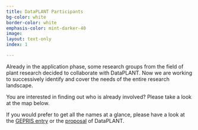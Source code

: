 ```yaml
---
title: DataPLANT Participants
bg-color: white
border-color: white
emphasis-color: mint-darker-40
image:
layout: text-only
index: 1

---
```


Already in the application phase, some research groups from the field of plant research decided to collaborate with DataPLANT. Now we are working to successively identify and cover the needs of the entire research landscape.  

You are interested in finding out who is already involved? Please take a look at the map below.

If you would prefer to get all the names at a glance, please have a look at the [GEPRIS entry](https://gepris.dfg.de/gepris/projekt/442077441 "GEPRIS: DataPLANT-Daten in Pflanzen-Grundlagenforschung") or the [proposal](https://zenodo.org/record/4836395#.YYlE6WDMLZs "Proposal: DataPLANT - NFDI Consortium for Fundamental Plant Research") of DataPLANT.

<style type="text/css">
    #dataplant-map {
        margin: 0 auto;
        overflow: visible;
        max-width: 500px;
    }

    #dataplant-map > svg .map {
        fill: #C2E5CD;
        stroke: #FFFFFF;
        stroke-width: 1px;
        vector-effect: non-scaling-stroke;
    }

    #dataplant-map > svg .place {
        fill: #137464;
    }

    #dataplant-map > svg .place[data-place-type=applicant] {
        fill: #1FC2A7;
    }
    .tippy-box[data-theme~="custom"] {
        background-color: #137464;
        color: white;
        border: 1px solid #FFFFFF;
        border-radius: 15;
        font-family: 'Segoe UI', Tahoma, Geneva, Verdana, sans-serif;
    }    
</style>
<div>
<div id="dataplant-map"></div>
</div>

<script src="https://unpkg.com/d3@7.1.1"></script>
<script src="https://unpkg.com/xlsx@0.17.3"></script>
<script src="https://unpkg.com/topojson-client@3"></script>
<script src="https://unpkg.com/@popperjs/core@2"></script>
<script src="https://unpkg.com/tippy.js@6"></script>
<script src="/js/nfdimap.js"></script>